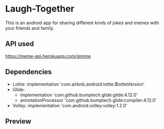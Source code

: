 # Laugh-Together
This is an android app for sharing different kinds of jokes and memes with your friends and family.

## API used
https://meme-api.herokuapp.com/gimme

## Dependencies
- Lottie: implementation 'com.airbnb.android:lottie:$lottieVersion'
- Glide: 
  - implementation 'com.github.bumptech.glide:glide:4.12.0'
  - annotationProcessor 'com.github.bumptech.glide:compiler:4.12.0'
- Volley: implementation 'com.android.volley:volley:1.2.0'

## Preview

